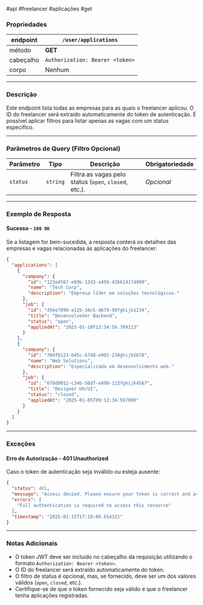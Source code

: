 #api #freelancer #aplicações #get

### Propriedades

|endpoint|`/user/applications`|
|---|---|
|método|**GET**|
|cabeçalho|`Authorization: Bearer <token>`|
|corpo|Nenhum|

---

### Descrição
Este endpoint lista todas as empresas para as quais o freelancer aplicou. O ID do freelancer será extraído automaticamente do token de autenticação. É possível aplicar filtros para listar apenas as vagas com um status específico.

---

### Parâmetros de Query (Filtro Opcional)

| **Parâmetro** | **Tipo** | **Descrição**                                         | **Obrigatoriedade** |
| ------------- | -------- | ----------------------------------------------------- | ------------------- |
| `status`      | `string` | Filtra as vagas pelo status (`open`, `closed`, etc.). | _Opcional_          |

---

### Exemplo de Resposta

#### Sucesso - `200 OK`
Se a listagem for bem-sucedida, a resposta conterá os detalhes das empresas e vagas relacionadas às aplicações do freelancer:
```json
{
  "applications": [
    {
      "company": {
        "id": "123e4567-e89b-12d3-a456-426614174999",
        "name": "Tech Corp",
        "description": "Empresa líder em soluções tecnológicas."
      },
      "job": {
        "id": "456e7890-a12b-34c5-d678-90fghijk1234",
        "title": "Desenvolvedor Backend",
        "status": "open",
        "appliedAt": "2025-01-10T12:34:56.789123"
      }
    },
    {
      "company": {
        "id": "789f0123-b45c-67d8-e901-234ghijk5678",
        "name": "Web Solutions",
        "description": "Especializada em desenvolvimento web."
      },
      "job": {
        "id": "678d9012-c34b-56d7-e890-123fghijk4567",
        "title": "Designer UX/UI",
        "status": "closed",
        "appliedAt": "2025-01-05T09:12:34.567890"
      }
    }
  ]
}
```

---

### Exceções
#### Erro de Autorização - **401 Unauthorized**
Caso o token de autenticação seja inválido ou esteja ausente:
```json
{
  "status": 401,
  "message": "Access denied. Please ensure your token is correct and active.",
  "errors": [
    "Full authentication is required to access this resource"
  ],
  "timestamp": "2025-01-15T17:10:00.654321"
}
```

---

### Notas Adicionais

- O token JWT deve ser incluído no cabeçalho da requisição utilizando o formato `Authorization: Bearer <token>`.
- O ID do freelancer será extraído automaticamente do token.
- O filtro de status é opcional, mas, se fornecido, deve ser um dos valores válidos (`open`, `closed`, etc.).
- Certifique-se de que o token fornecido seja válido e que o freelancer tenha aplicações registradas.